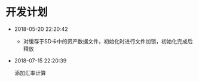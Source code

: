 开发计划
=======
- 2018-05-20 22:20:42
    + 对缓存于SD卡中的资产数据文件，初始化时进行文件加锁，初始化完成后释放

- 2018-07-15 22:20:39

    添加汇率计算